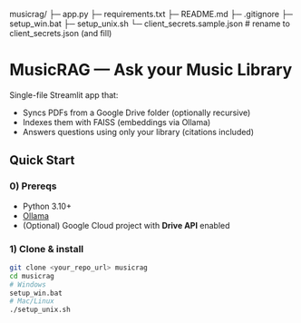 musicrag/
├─ app.py
├─ requirements.txt
├─ README.md
├─ .gitignore
├─ setup_win.bat
├─ setup_unix.sh
└─ client_secrets.sample.json   # rename to client_secrets.json (and fill)

# MusicRAG — Ask your Music Library

Single-file Streamlit app that:
- Syncs PDFs from a Google Drive folder (optionally recursive)
- Indexes them with FAISS (embeddings via Ollama)
- Answers questions using only your library (citations included)

## Quick Start

### 0) Prereqs
- Python 3.10+
- [Ollama](https://ollama.com/download)
- (Optional) Google Cloud project with **Drive API** enabled

### 1) Clone & install
```bash
git clone <your_repo_url> musicrag
cd musicrag
# Windows
setup_win.bat
# Mac/Linux
./setup_unix.sh


